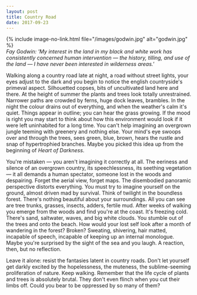 ```yaml
---
layout: post
title: Country Road
date: 2017-09-23
---
```

{% include image-no-link.html file="/images/godwin.jpg" alt="godwin.jpg" %}  
*Fay Godwin: 'My interest in the land in my black and white work has consistently concerned human intervention — the history, tilling, and use of the land — I have never been interested in wilderness areas.'*

Walking along a country road late at night, a road without street lights, your eyes adjust to the dark and you begin to notice the english countryside's primeval aspect. Silhouetted copses, bits of uncultivated land here and there. At the height of summer the plants and trees look totally unrestrained. Narrower paths are crowded by ferns, huge dock leaves, brambles. In the night the colour drains out of everything, and when the weather's calm it's quiet. Things appear in outline; you can hear the grass growing. If the mood is right you may start to think about how this environment would look if it were left uninhabited for a long time. You can't help imagining an overgrown jungle teeming with greenery and nothing else. Your mind's eye swoops over and through the trees, sees green, blue, brown, hears the rustle and snap of hypertrophied branches. Maybe you picked this idea up from the beginning of *Heart of Darkness*.

You're mistaken — you aren't imagining it correctly at all. The eeriness and silence of an overgrown country, its speechlessness, its seething vegetation — it all demands a human spectator, someone lost in the woods and despairing. Forget the aerial view, forget maps. The disembodied panoramic perspective distorts everything. You must try to imagine yourself on the ground, almost driven mad by survival. Think of twilight in the boundless forest. There's nothing beautiful about your surroundings. All you can see are tree trunks, grasses, insects, adders, fertile mud. After weeks of walking you emerge from the woods and find you're at the coast. It's freezing cold. There's sand, saltwater, waves, and big white clouds. You stumble out of the trees and onto the beach. How would your lost self look after a month of wandering in the forest? Broken? Sweating, shivering, hair matted, incapable of speech, incapable of keeping up an internal monologue. Maybe you're surprised by the sight of the sea and you laugh. A reaction, then, but no reflection.

Leave it alone: resist the fantasies latent in country roads. Don't let yourself get darkly excited by the hopelessness, the muteness, the sublime-seeming proliferation of nature. Keep walking. Remember that the life cycle of plants and trees is absolutely brutal. They don't even flinch when you cut their limbs off. Could you bear to be oppressed by so many of them?